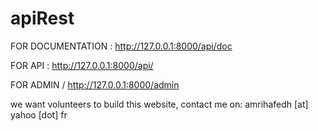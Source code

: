 # apiRest
FOR DOCUMENTATION :
http://127.0.0.1:8000/api/doc

FOR API : 
http://127.0.0.1:8000/api/

FOR ADMIN / 
http://127.0.0.1:8000/admin

we want volunteers to build this website, contact me on: amrihafedh [at] yahoo [dot] fr
